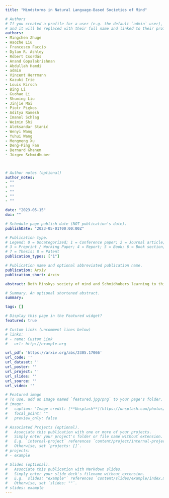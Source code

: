 ```yaml
---
title: "Mindstorms in Natural Language-Based Societies of Mind"

# Authors
# If you created a profile for a user (e.g. the default `admin` user), write the username (folder name) here 
# and it will be replaced with their full name and linked to their profile.
authors:
- Mingchen Zhuge
- Haozhe Liu
- Francesco Faccio
- Dylan R. Ashley
- Róbert Csordás
- Anand Gopalakrishnan
- Abdullah Hamdi
- admin
- Vincent Herrmann
- Kazuki Irie
- Louis Kirsch
- Bing Li
- Guohao Li
- Shuming Liu
- Jinjie Mai
- Piotr Piękos
- Aditya Ramesh
- Imanol Schlag
- Weimin Shi
- Aleksandar Stanić
- Wenyi Wang
- Yuhui Wang
- Mengmeng Xu
- Deng-Ping Fan
- Bernard Ghanem
- Jürgen Schmidhuber



# Author notes (optional)
author_notes:
- ""
- ""
- ""
- ""
- ""

date: "2023-05-15"
doi: ""

# Schedule page publish date (NOT publication's date).
publishDate: "2023-05-01T00:00:00Z"

# Publication type.
# Legend: 0 = Uncategorized; 1 = Conference paper; 2 = Journal article;
# 3 = Preprint / Working Paper; 4 = Report; 5 = Book; 6 = Book section;
# 7 = Thesis; 8 = Patent
publication_types: ["1"]

# Publication name and optional abbreviated publication name.
publication: Arxiv
publication_short: Arxiv

abstract: Both Minskys society of mind and Schmidhubers learning to think inspire diverse societies of large multimodal neural networks (NNs) that solve problems by interviewing each other in a mindstorm. Recent implementations of NN-based societies of minds consist of large language models (LLMs) and other NN-based experts communicating through a natural language interface. In doing so, they overcome the limitations of single LLMs, improving multimodal zero-shot reasoning. In these natural language-based societies of mind (NLSOMs), new agents -- all communicating through the same universal symbolic language -- are easily added in a modular fashion. To demonstrate the power of NLSOMs, we assemble and experiment with several of them (having up to 129 members), leveraging mindstorms in them to solve some practical AI tasks visual question answering, image captioning, text-to-image synthesis, 3D generation, egocentric retrieval, embodied AI, and general language-based task solving. We view this as a starting point towards much larger NLSOMs with billions of agents-some of which may be humans. And with this emergence of great societies of heterogeneous minds, many new research questions have suddenly become paramount to the future of artificial intelligence. What should be the social structure of an NLSOM? What would be the (dis)advantages of having a monarchical rather than a democratic structure? How can principles of NN economies be used to maximize the total reward of a reinforcement learning NLSOM? In this work, we identify, discuss, and try to answer some of these questions.

# Summary. An optional shortened abstract.
summary: 

tags: []

# Display this page in the Featured widget?
featured: true

# Custom links (uncomment lines below)
# links:
# - name: Custom Link
#   url: http://example.org

url_pdf: 'https://arxiv.org/abs/2305.17066'
url_code: ''
url_dataset: ''
url_poster: ''
url_project: ''
url_slides: ''
url_source: ''
url_video: ''

# Featured image
# To use, add an image named `featured.jpg/png` to your page's folder. 
# image:
#   caption: 'Image credit: [**Unsplash**](https://unsplash.com/photos/pLCdAaMFLTE)'
#   focal_point: ""
#   preview_only: false

# Associated Projects (optional).
#   Associate this publication with one or more of your projects.
#   Simply enter your project's folder or file name without extension.
#   E.g. `internal-project` references `content/project/internal-project/index.md`.
#   Otherwise, set `projects: []`.
# projects:
# - example

# Slides (optional).
#   Associate this publication with Markdown slides.
#   Simply enter your slide deck's filename without extension.
#   E.g. `slides: "example"` references `content/slides/example/index.md`.
#   Otherwise, set `slides: ""`.
# slides: example
---
```

<!-- 
{{% callout note %}}
Click the *Cite* button above to demo the feature to enable visitors to import publication metadata into their reference management software.
{{% /callout %}}

{{% callout note %}}
Create your slides in Markdown - click the *Slides* button to check out the example.
{{% /callout %}}

Supplementary material can be found [here](https://drive.google.com/file/d/17tGxceooVTT0JFkBsQjsh3h529U7yI1v/view?usp=sharing). -->